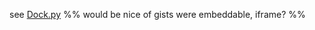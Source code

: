 see [Dock.py](https://gist.github.com/mottosso/c853b6fd9fb963e6f3e7c7a4f53b649d)
%% would be nice of gists were embeddable, iframe? %%

